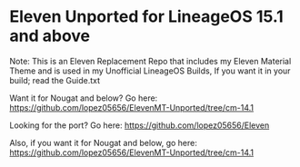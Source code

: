 # Eleven Unported for LineageOS 15.1 and above
Note: This is an Eleven Replacement Repo that includes my Eleven Material Theme and is used in my Unofficial LineageOS Builds, If you want it in your build; read the Guide.txt

Want it for Nougat and below? Go here: https://github.com/lopez05656/ElevenMT-Unported/tree/cm-14.1

Looking for the port? Go here: https://github.com/lopez05656/Eleven

Also, if you want it for Nougat and below, go here: https://github.com/lopez05656/ElevenMT-Unported/tree/cm-14.1


